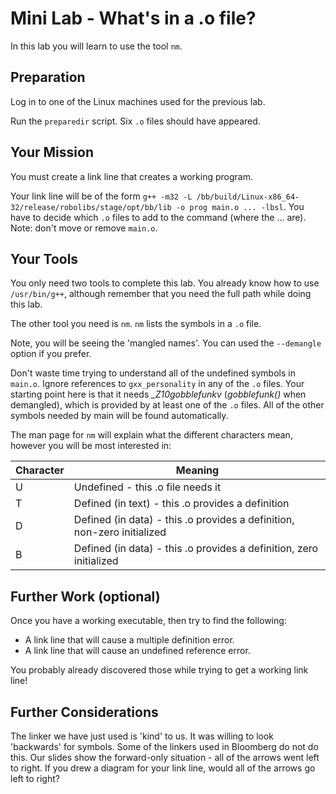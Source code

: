 # Mini Lab - What's in a .o file? 
In this lab you will learn to use the tool `nm`.

## Preparation
Log in to one of the Linux machines used for the previous lab.

Run the `preparedir` script. Six `.o` files should have appeared.

## Your Mission
You must create a link line that creates a working program.

Your link line will be of the form `g++ -m32 -L /bb/build/Linux-x86_64-32/release/robolibs/stage/opt/bb/lib -o prog main.o ... -lbsl`. You have
to decide which `.o` files to add to the command (where the ... are). Note: don't move
or remove `main.o`.

## Your Tools
You only need two tools to complete this lab. You already know
how to use `/usr/bin/g++`, although remember that you need the
full path while doing this lab.

The other tool you need is `nm`. `nm` lists the symbols in a `.o` file. 

Note, you will be seeing the 'mangled names'. You can used the `--demangle`
option if you prefer.

Don't waste time trying to understand all of the undefined symbols in `main.o`.
Ignore references to `gxx_personality` in any of the `.o` files.
Your starting point here is that it needs *_Z10gobblefunkv* (*gobblefunk()*
when demangled), which is 
provided by at least one of the `.o` files. All of the other symbols
needed by main will be found automatically.

The man page for `nm` will explain what the different characters mean, however
you will be most interested in:

| Character | Meaning |
| --------- | ------- |
| U         | Undefined - this .o file needs it |
| T         | Defined (in text) - this .o provides a definition |
| D         | Defined (in data) - this .o provides a definition, non-zero initialized |
| B         | Defined (in data) - this .o provides a definition, zero initialized |

## Further Work (optional)

Once you have a working executable, then try to find the following:
  * A link line that will cause a multiple definition error.
  * A link line that will cause an undefined reference error.

You probably already discovered those while trying to get a working link
line!

## Further Considerations
The linker we have just used is 'kind' to us. It was willing to look
'backwards' for symbols. Some of the linkers used in Bloomberg 
do not do this. Our slides show the forward-only situation - all of
the arrows went left to right. If you drew a diagram for your link
line, would all of the arrows go left to right?




